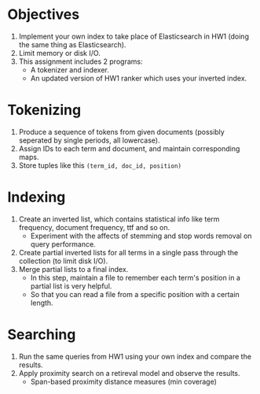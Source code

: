 # Objectives
1. Implement your own index to take place of Elasticsearch in HW1 (doing the same thing as Elasticsearch).
2. Limit memory or disk I/O.
3. This assignment includes 2 programs:
    * A tokenizer and indexer.
    * An updated version of HW1 ranker which uses your inverted index.

# Tokenizing
1. Produce a sequence of tokens from given documents (possibly seperated by single periods, all lowercase).
2. Assign IDs to each term and document, and maintain corresponding maps.
3. Store tuples like this ```(term_id, doc_id, position)```

# Indexing
1. Create an inverted list, which contains statistical info like term frequency, document frequency, ttf and so on.
    * Experiment with the affects of stemming and stop words removal on query performance.
2. Create partial inverted lists for all terms in a single pass through the collection (to limit disk I/O).
3. Merge partial lists to a final index.
    * In this step, maintain a file to remember each term's position in a partial list is very helpful.
    * So that you can read a file from a specific position with a certain length.
    
# Searching
1. Run the same queries from HW1 using your own index and compare the results.
2. Apply proximity search on a retireval model and observe the results.
    * Span-based proximity distance measures (min coverage)
